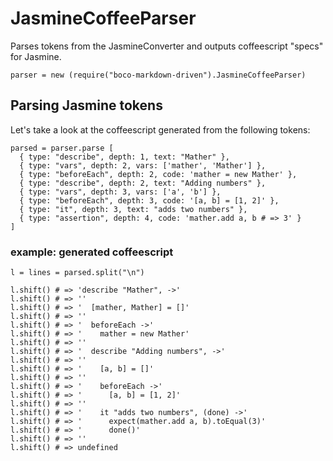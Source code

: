 # JasmineCoffeeParser

Parses tokens from the JasmineConverter and outputs coffeescript "specs" for Jasmine.

    parser = new (require("boco-markdown-driven").JasmineCoffeeParser)

## Parsing Jasmine tokens

Let's take a look at the coffeescript generated from the following tokens:

    parsed = parser.parse [
      { type: "describe", depth: 1, text: "Mather" },
      { type: "vars", depth: 2, vars: ['mather', 'Mather'] },
      { type: "beforeEach", depth: 2, code: 'mather = new Mather' },
      { type: "describe", depth: 2, text: "Adding numbers" },
      { type: "vars", depth: 3, vars: ['a', 'b'] },
      { type: "beforeEach", depth: 3, code: '[a, b] = [1, 2]' },
      { type: "it", depth: 3, text: "adds two numbers" },
      { type: "assertion", depth: 4, code: 'mather.add a, b # => 3' }
    ]

### example: generated coffeescript

    l = lines = parsed.split("\n")

    l.shift() # => 'describe "Mather", ->'
    l.shift() # => ''
    l.shift() # => '  [mather, Mather] = []'
    l.shift() # => ''
    l.shift() # => '  beforeEach ->'
    l.shift() # => '    mather = new Mather'
    l.shift() # => ''
    l.shift() # => '  describe "Adding numbers", ->'
    l.shift() # => ''
    l.shift() # => '    [a, b] = []'
    l.shift() # => ''
    l.shift() # => '    beforeEach ->'
    l.shift() # => '      [a, b] = [1, 2]'
    l.shift() # => ''
    l.shift() # => '    it "adds two numbers", (done) ->'
    l.shift() # => '      expect(mather.add a, b).toEqual(3)'
    l.shift() # => '      done()'
    l.shift() # => ''
    l.shift() # => undefined
